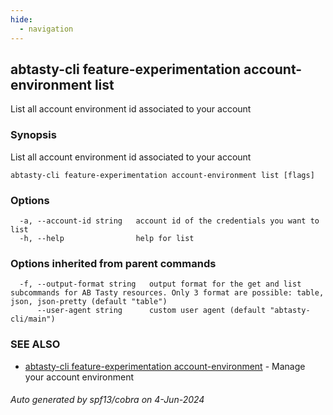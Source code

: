 ```yaml
---
hide:
  - navigation
---
```

## abtasty-cli feature-experimentation account-environment list

List all account environment id associated to your account

### Synopsis

List all account environment id associated to your account

```
abtasty-cli feature-experimentation account-environment list [flags]
```

### Options

```
  -a, --account-id string   account id of the credentials you want to list
  -h, --help                help for list
```

### Options inherited from parent commands

```
  -f, --output-format string   output format for the get and list subcommands for AB Tasty resources. Only 3 format are possible: table, json, json-pretty (default "table")
      --user-agent string      custom user agent (default "abtasty-cli/main")
```

### SEE ALSO

* [abtasty-cli feature-experimentation account-environment](abtasty-cli_feature-experimentation_account-environment.md)	 - Manage your account environment

###### Auto generated by spf13/cobra on 4-Jun-2024
